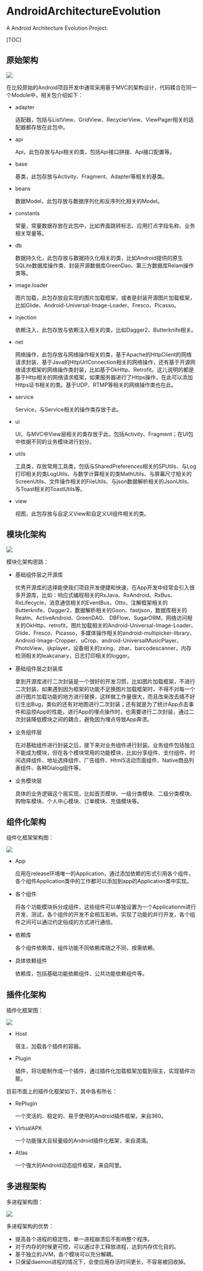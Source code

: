 # AndroidArchitectureEvolution

A Android Architecture Evolution Project.


[TOC]



## 原始架构

![](http://oqle0m5m6.bkt.clouddn.com/img_first_android_architecture.png)

在比较原始的Android项目开发中通常采用基于MVC的架构设计，代码糅合在同一个Module中，相关包介绍如下：

- adapter

	适配器，包括与ListView、GridView、RecyclerView、ViewPager相关的适配器都存放在此包中。
- api

	Api，此包存放与Api相关的类，包括Api接口拼接、Api接口配置等。
- base

	基类，此包存放与Activity、Fragment、Adapter等相关的基类。
- beans

	数据Model，此包存放与数据序列化和反序列化相关的Model。
- constants

	常量，常量数据存放在此包中，比如界面跳转标志、应用打点字段名称、业务相关常量等。
- db

	数据持久化，此包存放与数据持久化相关的类，比如Android提供的原生SQLite数据库操作类、封装开源数据库GreenDao、第三方数据库Relam操作类等。
- image.loader

	图片加载，此包存放自实现的图片加载框架，或者是封装开源图片加载框架，比如Glide、Android-Universal-Image-Loader、Fresco、Picasso。
- injection

	依赖注入，此包存放与依赖注入相关的类，比如Dagger2、Butterknife相关。
- net

	网络操作，此包存放与网络操作相关的类，基于Apache的HttpClient的网络请求封装、基于Java的HttpUrlConnection相关的网络操作，还有基于开源网络请求框架的网络操作类封装，比如基于OkHttp、Retrofit。这儿说明的都是基于Http相关的网络请求框架，如果服务器进行了Https操作，在此可以添加Https证书相关的类。基于UDP、RTMP等相关的网络操作类也在此。
- service

	Service，与Service相关的操作类存放于此。
- ui

	UI，与MVC中View层相关的类存放于此，包括Activity、Fragment；在UI包中依据不同的业务模块进行划分。
- utils

	工具类，存放常用工具类，包括与SharedPreferences相关的SPUtils、与Log打印相关的类LogUtils、与数学计算相关的类MathUtils、与屏幕尺寸相关的ScreenUtils、文件操作相关的FileUtils、与json数据解析相关的JsonUtils、与Toast相关的ToastUtils等。
- view

	视图，此包存放与自定义View和自定义UI组件相关的类。

## 模块化架构

![](http://oqle0m5m6.bkt.clouddn.com/%E6%A8%A1%E5%9D%97%E5%8C%96%E5%BC%80%E5%8F%91%E6%9E%B6%E6%9E%84.png)

模块化架构思路：

- 基础组件层之开源库

	优秀开源库的选择能使我们项目开发便捷和快速，在App开发中经常会引入很多开源库，比如：响应式编程相关的RxJava、RxAndroid、RxBus、RxLifecycle，消息通信相关的EventBus、Otto，注解框架相关的Butterknife、Dagger2，数据解析相关的Gson、fastjson，数据库相关的Realm、ActiveAndroid、GreenDAO、 DBFlow、SugarORM，网络访问相关的OkHttp、retrofit，图片加载相关的Android-Universal-Image-Loader、Glide、Fresco、Picasso，多媒体操作相关的android-multipicker-library、Android-Image-Cropper、uCrop、android-UniversalMusicPlayer、PhotoView、ijkplayer，设备相关的zxing、zbar、barcodescanner，内存检测相关的leakcanary，日志打印相关的logger。

- 基础组件层之封装库

	拿到开源库进行二次封装是一个很好的开发习惯，比如图片加载框架，不进行二次封装，如果遇到因为框架的功能不足换图片加载框架时，不得不对每一个进行图片加载功能的地方进行替换，这样做工作量很大，而且改来改去搞不好衍生出Bug，类似的还有对地图进行二次封装；还有就是为了统计App点击事件和监控App的性能，进行App的埋点操作时，也需要进行二次封装，通过二次封装降低模块之间的耦合，避免因为埋点导致App奔溃。

- 业务组件层

	在对基础组件进行封装之后，接下来对业务组件进行封装。业务组件包括独立不能成为模块，但在各个模块常用的功能模块，比如分享组件、支付组件、时间选择组件、地址选择组件、广告组件、Html5活动页面组件、Native商品列表组件、各种Dialog组件等。

- 业务模块层

	具体的业务逻辑这个层实现，比如首页模块、一级分类模块、二级分类模块、购物车模块、个人中心模块、订单模块、充值模块等。



## 组件化架构

组件化框架架构图：

![](http://oqle0m5m6.bkt.clouddn.com/%E7%BB%84%E4%BB%B6%E5%8C%96%E6%A1%86%E6%9E%B6%E5%9B%BE%20%281%29.png)

- App

	应用在release环境唯一的Application，通过添加依赖的形式引用各个组件，各个组件Application类中的工作都可以添加到app的Application类中实现。

- 各个组件

	将各个功能模块拆分成组件，这些组件可以单独设置为一个Applicationm进行开发、测试，各个组件的开发不会相互影响，实现了功能的并行开发，各个组件之间可以通过约定俗成的方式进行通信。

- 依赖库

	各个组件依赖库，组件功能不同依赖库随之不同，按需依赖。

- 具体依赖组件

	依赖库，包括基础功能依赖组件、公共功能依赖组件等。

## 插件化架构

插件化框架图：

![](http://oqle0m5m6.bkt.clouddn.com/%E6%8F%92%E4%BB%B6%E5%8C%96%E5%BC%80%E5%8F%91%E6%9E%B6%E6%9E%84.png)

- Host

	宿主，加载各个插件的容器。

- Plugin

	插件，将功能制作成一个插件，通过插件化加载框架加载到宿主，实现插件功能。

目前市面上的插件化框架如下，其中各有所长：

- RePlugin

	一个灵活的、稳定的、易于使用的Android插件框架，来自360。

- VirtualAPK

	一个功能强大且轻量级的Android插件化框架，来自滴滴。

- Atlas

	一个强大的Android动态组件框架，来自阿里。

## 多进程架构


多进程架构图：

![](http://oqle0m5m6.bkt.clouddn.com/%E5%A4%9A%E8%BF%9B%E7%A8%8B%E6%9E%B6%E6%9E%84%20%281%29.png)

多进程架构的优势：


- 提高各个进程的稳定性，单一进程崩溃后不影响整个程序。
- 对于内存的时候更可控，可以通过手工释放进程，达到内存优化目的。
- 基于独立的JVM，各个模块可以充分解耦。
- 只保留daemon进程的情况下，会使应用存活时间更长，不容易被回收掉。

